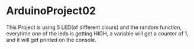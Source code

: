 # ArduinoProject02
This Project is using 5 LED(of different clours) and the random function, everytime one of the leds is getting HIGH, a variable will get a counter of 1, and it will get printed on the console. 
